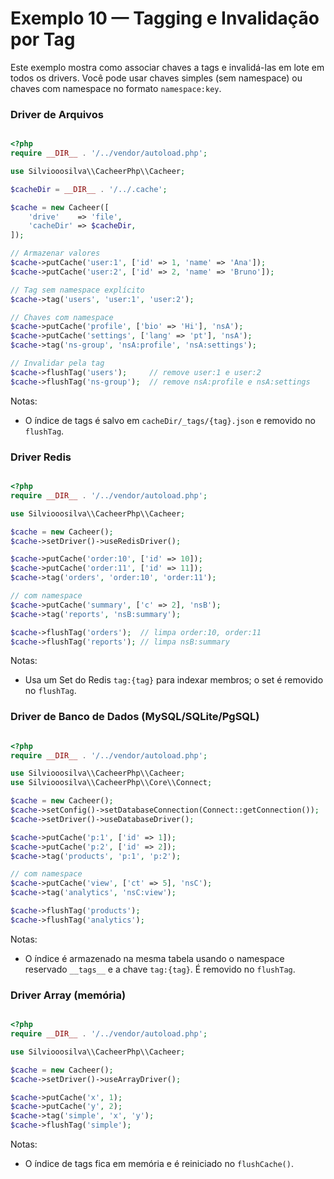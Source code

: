 # Exemplo 10 — Tagging e Invalidação por Tag

Este exemplo mostra como associar chaves a tags e invalidá-las em lote em todos os drivers. Você pode usar chaves simples (sem namespace) ou chaves com namespace no formato `namespace:key`.

### Driver de Arquivos

```php

<?php
require __DIR__ . '/../vendor/autoload.php';

use Silviooosilva\\CacheerPhp\\Cacheer;

$cacheDir = __DIR__ . '/../.cache';

$cache = new Cacheer([
    'drive'    => 'file',
    'cacheDir' => $cacheDir,
]);

// Armazenar valores
$cache->putCache('user:1', ['id' => 1, 'name' => 'Ana']);
$cache->putCache('user:2', ['id' => 2, 'name' => 'Bruno']);

// Tag sem namespace explícito
$cache->tag('users', 'user:1', 'user:2');

// Chaves com namespace
$cache->putCache('profile', ['bio' => 'Hi'], 'nsA');
$cache->putCache('settings', ['lang' => 'pt'], 'nsA');
$cache->tag('ns-group', 'nsA:profile', 'nsA:settings');

// Invalidar pela tag
$cache->flushTag('users');     // remove user:1 e user:2
$cache->flushTag('ns-group');  // remove nsA:profile e nsA:settings

```

Notas:
- O índice de tags é salvo em `cacheDir/_tags/{tag}.json` e removido no `flushTag`.

### Driver Redis

```php

<?php
require __DIR__ . '/../vendor/autoload.php';

use Silviooosilva\\CacheerPhp\\Cacheer;

$cache = new Cacheer();
$cache->setDriver()->useRedisDriver();

$cache->putCache('order:10', ['id' => 10]);
$cache->putCache('order:11', ['id' => 11]);
$cache->tag('orders', 'order:10', 'order:11');

// com namespace
$cache->putCache('summary', ['c' => 2], 'nsB');
$cache->tag('reports', 'nsB:summary');

$cache->flushTag('orders');  // limpa order:10, order:11
$cache->flushTag('reports'); // limpa nsB:summary
```

Notas:
- Usa um Set do Redis `tag:{tag}` para indexar membros; o set é removido no `flushTag`.

### Driver de Banco de Dados (MySQL/SQLite/PgSQL)

```php

<?php
require __DIR__ . '/../vendor/autoload.php';

use Silviooosilva\\CacheerPhp\\Cacheer;
use Silviooosilva\\CacheerPhp\\Core\\Connect;

$cache = new Cacheer();
$cache->setConfig()->setDatabaseConnection(Connect::getConnection());
$cache->setDriver()->useDatabaseDriver();

$cache->putCache('p:1', ['id' => 1]);
$cache->putCache('p:2', ['id' => 2]);
$cache->tag('products', 'p:1', 'p:2');

// com namespace
$cache->putCache('view', ['ct' => 5], 'nsC');
$cache->tag('analytics', 'nsC:view');

$cache->flushTag('products');
$cache->flushTag('analytics');
```

Notas:
- O índice é armazenado na mesma tabela usando o namespace reservado `__tags__` e a chave `tag:{tag}`. É removido no `flushTag`.

### Driver Array (memória)

```php

<?php
require __DIR__ . '/../vendor/autoload.php';

use Silviooosilva\\CacheerPhp\\Cacheer;

$cache = new Cacheer();
$cache->setDriver()->useArrayDriver();

$cache->putCache('x', 1);
$cache->putCache('y', 2);
$cache->tag('simple', 'x', 'y');
$cache->flushTag('simple');
```

Notas:
- O índice de tags fica em memória e é reiniciado no `flushCache()`.

